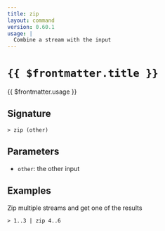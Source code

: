 ```yaml
---
title: zip
layout: command
version: 0.60.1
usage: |
  Combine a stream with the input
---
```


# `{{ $frontmatter.title }}`

<div style='white-space: pre-wrap;'>{{ $frontmatter.usage }}</div>

## Signature

`> zip (other)`

## Parameters

- `other`: the other input

## Examples

Zip multiple streams and get one of the results

```shell
> 1..3 | zip 4..6
```
